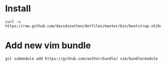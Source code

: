 # Install

    curl -s https://raw.github.com/davidszotten/dotfiles/master/bin/bootstrap.sh|bash

# Add new vim bundle

    git submodule add https://github.com/author/bundle/ vim/bundle/module
